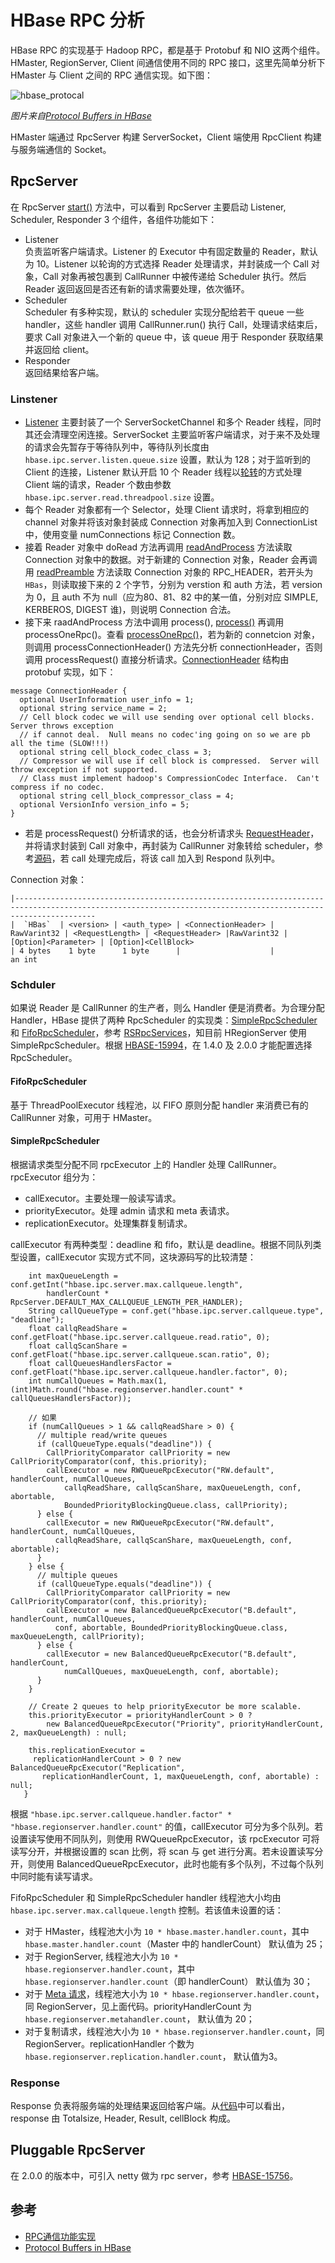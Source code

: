 # HBase	RPC 分析

HBase RPC 的实现基于 Hadoop RPC，都是基于 Protobuf 和 NIO 这两个组件。HMaster, RegionServer, Client 间通信使用不同的 RPC 接口，这里先简单分析下 HMaster 与 Client 之间的 RPC 通信实现。如下图：

![hbase_protocal](../img/hbase_protocal.jpg)

*图片来自[Protocol Buffers in HBase](http://blog.zahoor.in/2012/08/protocol-buffers-in-hbase/)*

HMaster 端通过 RpcServer 构建 ServerSocket，Client 端使用 RpcClient 构建与服务端通信的 Socket。

## RpcServer 

在 RpcServer [start()](https://github.com/apache/hbase/blob/branch-1.2/hbase-server/src/main/java/org/apache/hadoop/hbase/ipc/RpcServer.java#L2128) 方法中，可以看到 RpcServer 主要启动 Listener, Scheduler, Responder 3 个组件，各组件功能如下：

- Listener    
  负责监听客户端请求。Listener 的 Executor 中有固定数量的 Reader，默认为 10。Listener 以轮询的方式选择 Reader 处理请求，并封装成一个 Call 对象，Call 对象再被包裹到 CallRunner 中被传递给 Scheduler 执行。然后 Reader 返回返回是否还有新的请求需要处理，依次循环。     
- Scheduler     
  Scheduler 有多种实现，默认的 scheduler 实现分配给若干 queue 一些 handler，这些 handler 调用 CallRunner.run() 执行 Call，处理请求结束后，要求 Call 对象进入一个新的 queue 中，该 queue 用于 Responder 获取结果并返回给 client。     
- Responder   
  返回结果给客户端。
       
### Linstener
- [Listener](https://github.com/apache/hbase/blob/branch-1.2/hbase-server/src/main/java/org/apache/hadoop/hbase/ipc/RpcServer.java#L562) 主要封装了一个 ServerSocketChannel 和多个 Reader 线程，同时其还会清理空闲连接。ServerSocket 主要监听客户端请求，对于来不及处理的请求会先暂存于等待队列中，等待队列长度由 `hbase.ipc.server.listen.queue.size` 设置，默认为 128；对于监听到的 Client 的连接，Listener 默认开启 10 个 Reader 线程以[轮转](https://github.com/apache/hbase/blob/branch-1.2/hbase-server/src/main/java/org/apache/hadoop/hbase/ipc/RpcServer.java#L902)的方式处理 Client 端的请求，Reader 个数由参数 `hbase.ipc.server.read.threadpool.size` 设置。         
- 每个 Reader 对象都有一个 Selector，处理 Client 请求时，将拿到相应的 channel 对象并将该对象封装成 Connection 对象再加入到 ConnectionList 中，使用变量 numConnections 标记 Connection 数。        
- 接着 Reader 对象中 doRead 方法再调用 [readAndProcess](https://github.com/apache/hbase/blob/branch-1.2/hbase-server/src/main/java/org/apache/hadoop/hbase/ipc/RpcServer.java#L1554) 方法读取 Connection 对象中的数据。对于新建的 Connection 对象，Reader 会再调用 [readPreamble](https://github.com/apache/hbase/blob/branch-1.2/hbase-server/src/main/java/org/apache/hadoop/hbase/ipc/RpcServer.java#L1482) 方法读取 Connection 对象的 RPC_HEADER，若开头为 `HBas`，则读取接下来的 2 个字节，分别为 verstion 和 auth 方法，若 version 为 0，且 auth 不为 null（应为80、81、82 中的某一值，分别对应 SIMPLE, KERBEROS, DIGEST 谁)，则说明 Connection 合法。    
- 接下来 raadAndProcess 方法中调用 process(), [process()](https://github.com/apache/hbase/blob/branch-1.2/hbase-server/src/main/java/org/apache/hadoop/hbase/ipc/RpcServer.java#L1620) 再调用 processOneRpc()。查看 [processOneRpc()](https://github.com/apache/hbase/blob/branch-1.2/hbase-server/src/main/java/org/apache/hadoop/hbase/ipc/RpcServer.java#L1781)，若为新的 connetcion 对象，则调用 processConnectionHeader() 方法先分析 connectionHeader，否则调用 processRequest() 直接分析请求。[ConnectionHeader](https://github.com/apache/hbase/blob/branch-1.2/hbase-protocol/src/main/protobuf/RPC.proto#L80) 结构由 protobuf 实现，如下：
```
message ConnectionHeader {
  optional UserInformation user_info = 1;
  optional string service_name = 2;
  // Cell block codec we will use sending over optional cell blocks.  Server throws exception
  // if cannot deal.  Null means no codec'ing going on so we are pb all the time (SLOW!!!)
  optional string cell_block_codec_class = 3;
  // Compressor we will use if cell block is compressed.  Server will throw exception if not supported.
  // Class must implement hadoop's CompressionCodec Interface.  Can't compress if no codec.
  optional string cell_block_compressor_class = 4;
  optional VersionInfo version_info = 5;
}
```
- 若是 processRequest() 分析请求的话，也会分析请求头 [RequestHeader](https://github.com/apache/hbase/blob/branch-1.2/hbase-protocol/src/main/protobuf/RPC.proto#L114)，并将请求封装到 Call 对象中，再封装为 CallRunner 对象转给 scheduler，参考[源码](https://github.com/apache/hbase/blob/branch-1.2/hbase-server/src/main/java/org/apache/hadoop/hbase/ipc/RpcServer.java#L1889)，若 call 处理完成后，将该 call 加入到 Respond 队列中。

Connection 对象：
```
|--------------------------------------------------------------------------------------------------------------------------------------------------------------
|  `HBas`  | <version> | <auth_type> | <ConnectionHeader> | RawVarint32 | <RequestLength> | <RequestHeader> |RawVarint32 | [Option]<Parameter> | [Option]<CellBlock> 
| 4 bytes    1 byte      1 byte      |                    |                   an int                                               
```

### Schduler
如果说 Reader 是 CallRunner 的生产者，则么 Handler 便是消费者。为合理分配 Handler，HBase 提供了两种 RpcScheduler 的实现类：[SimpleRpcScheduler](https://github.com/apache/hbase/blob/branch-1.2/hbase-server/src/main/java/org/apache/hadoop/hbase/ipc/SimpleRpcScheduler.java) 和 [FifoRpcScheduler](https://github.com/apache/hbase/blob/branch-1.2/hbase-server/src/main/java/org/apache/hadoop/hbase/ipc/FifoRpcScheduler.java)，参考 [RSRpcServices](https://github.com/apache/hbase/blob/branch-1.2/hbase-server/src/main/java/org/apache/hadoop/hbase/regionserver/RSRpcServices.java#L895)，知目前 HRegionServer 使用 SimpleRpcScheduler。根据 [HBASE-15994](https://issues.apache.org/jira/browse/HBASE-15994)，在 1.4.0 及 2.0.0 才能配置选择 RpcScheduler。

#### FifoRpcScheduler
基于 ThreadPoolExecutor 线程池，以 FIFO 原则分配 handler 来消费已有的 CallRunner 对象，可用于 HMaster。


#### SimpleRpcScheduler
根据请求类型分配不同 rpcExecutor 上的 Handler 处理 CallRunner。rpcExecutor 组分为：
- callExecutor。主要处理一般读写请求。
- priorityExecutor。处理 admin 请求和 meta 表请求。
- replicationExecutor。处理集群复制请求。

callExecutor 有两种类型：deadline 和 fifo，默认是 deadline。根据不同队列类型设置，callExecutor 实现方式不同，这块源码写的比较清楚：
```
    int maxQueueLength = conf.getInt("hbase.ipc.server.max.callqueue.length",
        handlerCount * RpcServer.DEFAULT_MAX_CALLQUEUE_LENGTH_PER_HANDLER);
    String callQueueType = conf.get("hbase.ipc.server.callqueue.type", "deadline");
    float callqReadShare = conf.getFloat("hbase.ipc.server.callqueue.read.ratio", 0);
    float callqScanShare = conf.getFloat("hbase.ipc.server.callqueue.scan.ratio", 0);
    float callQueuesHandlersFactor = conf.getFloat("hbase.ipc.server.callqueue.handler.factor", 0);
    int numCallQueues = Math.max(1, (int)Math.round("hbase.regionserver.handler.count" * callQueuesHandlersFactor));

    // 如果
    if (numCallQueues > 1 && callqReadShare > 0) {
      // multiple read/write queues
      if (callQueueType.equals("deadline")) {
        CallPriorityComparator callPriority = new CallPriorityComparator(conf, this.priority);
        callExecutor = new RWQueueRpcExecutor("RW.default", handlerCount, numCallQueues,
            callqReadShare, callqScanShare, maxQueueLength, conf, abortable,
            BoundedPriorityBlockingQueue.class, callPriority);
      } else {
        callExecutor = new RWQueueRpcExecutor("RW.default", handlerCount, numCallQueues,
          callqReadShare, callqScanShare, maxQueueLength, conf, abortable);
      }
    } else {
      // multiple queues
      if (callQueueType.equals("deadline")) {
        CallPriorityComparator callPriority = new CallPriorityComparator(conf, this.priority);
        callExecutor = new BalancedQueueRpcExecutor("B.default", handlerCount, numCallQueues,
          conf, abortable, BoundedPriorityBlockingQueue.class, maxQueueLength, callPriority);
      } else {
        callExecutor = new BalancedQueueRpcExecutor("B.default", handlerCount,
            numCallQueues, maxQueueLength, conf, abortable);
      }
    }

    // Create 2 queues to help priorityExecutor be more scalable.
    this.priorityExecutor = priorityHandlerCount > 0 ?
        new BalancedQueueRpcExecutor("Priority", priorityHandlerCount, 2, maxQueueLength) : null;

    this.replicationExecutor =
     replicationHandlerCount > 0 ? new BalancedQueueRpcExecutor("Replication",
       replicationHandlerCount, 1, maxQueueLength, conf, abortable) : null;
   }
```
根据 `"hbase.ipc.server.callqueue.handler.factor" * "hbase.regionserver.handler.count"` 的值，callExecutor 可分为多个队列。若设置读写使用不同队列，则使用 RWQueueRpcExecutor，该 rpcExecutor 可将读写分开，并根据设置的 scan 比例，将 scan 与 get 进行分离。若未设置读写分开，则使用 BalancedQueueRpcExecutor，此时也能有多个队列，不过每个队列中同时能有读写请求。

FifoRpcScheduler 和 SimpleRpcScheduler handler 线程池大小均由 `hbase.ipc.server.max.callqueue.length` 控制。若该值未设置的话：
- 对于 HMaster，线程池大小为 `10 * hbase.master.handler.count`，其中 `hbase.master.handler.count`（Master 中的 handlerCount） 默认值为 25；
- 对于 RegionServer, 线程池大小为 `10 * hbase.regionserver.handler.count`，其中 `hbase.regionserver.handler.count`（即 handlerCount） 默认值为 30；
- 对于 [Meta 请求](https://github.com/apache/hbase/blob/branch-1.2/hbase-server/src/main/java/org/apache/hadoop/hbase/regionserver/SimpleRpcSchedulerFactory.java#L49)，线程池大小为 `10 * hbase.regionserver.handler.count`，同 RegionServer，见上面代码。priorityHandlerCount 为 `hbase.regionserver.metahandler.count`， 默认值为 20；
- 对于复制请求，线程池大小为 `10 * hbase.regionserver.handler.count`，同 RegionServer。replicationHandler 个数为 `hbase.regionserver.replication.handler.count`， 默认值为3。

### Response 
Response 负表将服务端的处理结果返回给客户端。从[代码](https://github.com/apache/hbase/blob/branch-1.2/hbase-server/src/main/java/org/apache/hadoop/hbase/ipc/RpcServer.java#L455)中可以看出，response 由 Totalsize, Header, Result, cellBlock 构成。


## Pluggable RpcServer
在 2.0.0 的版本中，可引入 netty 做为 rpc server，参考 [HBASE-15756](https://issues.apache.org/jira/browse/HBASE-15756)。

## 参考
- [RPC通信功能实现](http://blog.csdn.net/JavaMan_chen/article/details/47039517)
- [Protocol Buffers in HBase](http://blog.zahoor.in/2012/08/protocol-buffers-in-hbase/)
